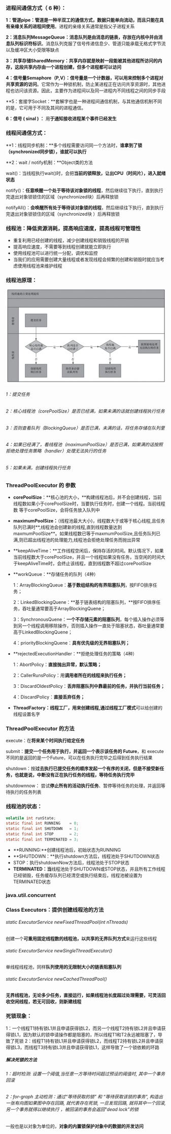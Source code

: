### 进程间通信方式（ 6 种）：

**1：管道pipe：**管道是一种**半双工的通信方式，数据只能单向流动，而且只能在具有亲缘关系的进程间使用**。进程的亲缘关系通常是指父子进程关系

**2：消息队列MessageQueue：**消息队列是**由消息的链表，存放在内核中并由消息队列标识符标识**。消息队列克服了信号传递信息少、管道只能承载无格式字节流以及缓冲区大小受限等缺点

**3：共享存储SharedMemory：**共享内存就是映射一段能被其他进程所访问的内存，这**段共享内存由一个进程创建，但多个进程都可以访问**

**4：信号量Semaphore（P,V）：**信号量是**一个计数器，可以用来控制多个进程对共享资源的访问**。它常作为一种锁机制，防止某进程正在访问共享资源时，其他进程也访问该资源。因此，主要作为进程间以及同一进程内不同线程之间的同步手段

**5：套接字Socket：**套解字也是一种进程间通信机制，与其他通信机制不同的是，它可用于不同及其间的进程通信。

**6：信号 ( sinal ) ：** 用**于通知接收进程某个事件已经发生**



### 线程间通信方式：

**1：线程同步机制：**多个线程需要访问同一个方法时，**谁拿到了锁（synchronized同步锁），谁就可以执行**

**2：wait / notify机制：**Object类的方法

wait()：当线程执行wait()时，会把**当前的锁释放，让出CPU（时间片），进入就绪状态**

notify()：**任意唤醒一个处于等待该对象锁的线程**，然后继续往下执行，直到执行完退出对象锁锁住的区域（synchronized块）后再释放锁

notifyAll()：**会唤醒所有处于等待该对象锁的线程**，然后继续往下执行，直到执行完退出对象锁锁住的区域（synchronized块 ）后再释放锁

### 线程池：降低资源消耗，提高响应速度，提高线程可管理性

- 重复利用已经创建的线程，减少创建线程和销毁线程的开销
- 提高响应速度，不需要等到线程创建就能立即执行
- 使用线程池可以进行统一分配，调优和监控
- 当我们的应用需要创建大量线程或者发现线程会频繁的创建和销毁时就应当考虑使用线程池来维护线程

### 线程池原理：

![线程池.png](https://github.com/likang315/Java/blob/master/Java_note/9%EF%BC%9A%E5%A4%9A%E7%BA%BF%E7%A8%8B/%E7%BA%BF%E7%A8%8B%E6%B1%A0.png?raw=true)

###### 1：提交任务

###### 2：核心线程池（corePoolSize）是否已经满，如果未满的话就创建线程执行任务

###### 3：否则查看队列（BlockingQueue）是否已满，未满的话，将任务存储在队列里

###### 4：如果已经满了，看线程池（maximumPoolSize）是否已满，如果满的话按照拒绝处理任务策略（handler）处理无法执行的任务

###### 5：如果未满，创建线程执行任务



### ThreadPoolExecutor 的 参数

- **corePoolSize**：**核心池的大小，**构建线程池后，并不会创建线程，当前线程数如果小于corePoolSize时，当要执行任务时，创建一个线程。当前线程数 等于corePoolSize，会将任务放入队列中

- **maximumPoolSize：**（线程池最大大小)，线程数大于或等于核心线程,且任务队列已满时**,线程池会创建新的线程,直到线程数量达到maxmumPoolSize**。如果线程数已等于maxmumPoolSize,且任务队列已满,则已超出线程池的处理能力,线程池会拒绝处理任务而抛出异常

- **keepAliveTime：**工作线程空闲后，保持存活的时间。默认情况下，如果当前线程数大于corePoolSize，并且一个线程如果没有任务，当空闲的时间大于keepAliveTime时，会终止该线程，直到线程数不超过corePoolSize

- **workQueue：**存储任务的队列（4种）

  1：ArrayBlockingQueue：**基于数组结构的有界阻塞队列**，按FIFO排序任务；

  2：LinkedBlockingQuene：**基于链表结构的阻塞队列，**按FIFO排序任务，吞吐量通常要高于ArrayBlockingQuene；

  3：SynchronousQuene：**一个不存储元素的阻塞队列**，每个插入操作必须等到另一个线程调用移除操作，否则插入操作一直处于阻塞状态，吞吐量通常要高于LinkedBlockingQuene；

  4：priorityBlockingQuene：**具有优先级的无界阻塞队列；**

- **rejectedExecutionHandler：**拒绝处理任务的策略（4种）

  1：AbortPolicy：**直接抛出异常，默认策略；**

  2：CallerRunsPolicy：用**调用者所在的线程来执行任务；**

  3：DiscardOldestPolicy：**丢弃阻塞队列中靠最前的任务，并执行当前任务；**

  4：DiscardPolicy：**直接丢弃任务；**

- **ThreadFactory：**线程工厂，用来创建线程,通过**线程工厂模式**可以给创建的线程设置名字



### ThreadPoolExecutor 的方法

execute：在**将来某个时间执行给定任务**

submit：**提交一个任务用于执行，并返回一个表示该任务的 Future**，和 execute 不同的是返回的是一个Future，可以在任务执行完毕之后得到任务执行结果

shutdown：按**过去执行已提交任务的顺序发起一个有序的关闭，但是不接受新任务，也就是说，中断没有正在执行任务的线程，等待任务执行完毕**

shutdownnow： 尝试**停止所有的活动执行任务**、暂停等待任务的处理，并返回等待执行的任务列表

### 线程池的状态：

```java
volatile int runState;
static final int RUNNING    = 0;
static final int SHUTDOWN   = 1;
static final int STOP       = 2;
static final int TERMINATED = 3;
```

- **RUNNING:**创建线程池后，初始状态为RUNNING
- **SHUTDOWN：**执行shutdown方法后，线程池处于SHUTDOWN状态
- STOP：执行shutdownNow方法后，线程池处于STOP状态
- **TERMINATED：当**线程池处于SHUTDOWN或STOP状态，并且所有工作线程已经销毁，任务缓存队列已经清空或执行结束后，线程池被设置为TERMINATED状态



### java.util.concurrent

### Class Executors：提供创建线程池的方法

###### static ExecutorService newFixedThreadPool(int nThreads) 

创建一个**可重用固定线程数的线程池，以共享的无界队列方式**来运行这些线程 

###### static ExecutorService newSingleThreadExecutor() 

单线程线程池，同样**队列使用的无限制大小的链表阻塞队列**

###### static ExecutorService newCachedThreadPool()

**无界线程池，无论多少任务，直接运行，如果线程池长度超过处理需要，可灵活回收空闲线程，若无可回收，则新建线程**



### 死锁现象：

1：一个线程T1持有锁L1并且申请获得锁L2，而另一个线程T2持有锁L2并且申请获得锁L1，因为默认的锁申请操作都是阻塞的，所以线程T1和T2永远被阻塞了，导致了死锁
2：线程T1持有锁L1并且申请获得锁L2，而线程T2持有锁L2并且申请获得锁L3，而线程T3持有锁L3并且申请获得锁L1，这样导致了一个锁依赖的环路

##### 解决死锁的方法

###### 1：超时检测: 设置一个阈值,当任意一方等待时间超过预设的阈值时, 其中⼀个事务回滚

###### 2：for-graph 主动检测：通过“等待获取的锁” 和 “等待获取该锁的事务”, 构造出⼀张有向图如果图中存在回路, 就代表存在死锁, 一旦发现回路, 就将其中一个回滚, 另⼀个事务就得以继续执行 ，被回滚的事务会返回"dead lock"的锁

一般也是以对象为单位的，**对象的内置锁保护对象中的数据的并发访问**



